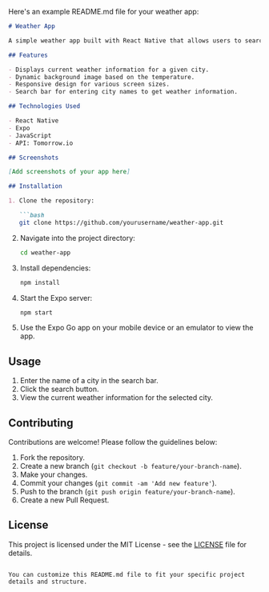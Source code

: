 Here's an example README.md file for your weather app:

```markdown
# Weather App

A simple weather app built with React Native that allows users to search for weather information by city.

## Features

- Displays current weather information for a given city.
- Dynamic background image based on the temperature.
- Responsive design for various screen sizes.
- Search bar for entering city names to get weather information.

## Technologies Used

- React Native
- Expo
- JavaScript
- API: Tomorrow.io

## Screenshots

[Add screenshots of your app here]

## Installation

1. Clone the repository:

   ```bash
   git clone https://github.com/yourusername/weather-app.git
   ```

2. Navigate into the project directory:

   ```bash
   cd weather-app
   ```

3. Install dependencies:

   ```bash
   npm install
   ```

4. Start the Expo server:

   ```bash
   npm start
   ```

5. Use the Expo Go app on your mobile device or an emulator to view the app.

## Usage

1. Enter the name of a city in the search bar.
2. Click the search button.
3. View the current weather information for the selected city.

## Contributing

Contributions are welcome! Please follow the guidelines below:

1. Fork the repository.
2. Create a new branch (`git checkout -b feature/your-branch-name`).
3. Make your changes.
4. Commit your changes (`git commit -am 'Add new feature'`).
5. Push to the branch (`git push origin feature/your-branch-name`).
6. Create a new Pull Request.

## License

This project is licensed under the MIT License - see the [LICENSE](LICENSE) file for details.
```

You can customize this README.md file to fit your specific project details and structure.
